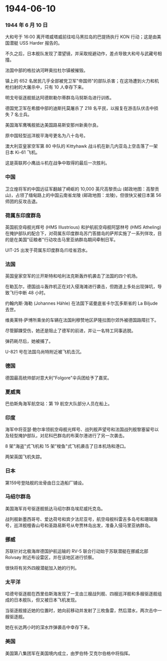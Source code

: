 # 1944-06-10

### 1944 年 6 月 10 日

大和号于 16:00 离开塔威塔威前往哈马黑拉岛的巴提扬执行 KON
行动；这是由美国潜艇 USS Harder 报告的。

不久之后，日本舰队发现了潜望镜，并采取规避动作，差点导致大和号与武藏号相撞。

法国中部的格拉讷河畔奥拉杜尔镇被摧毁。

镇上的 652
名居民几乎全部被党卫军"帝国师"的部队杀害；在这场遭到火力和机枪扫射的大屠杀中，只有
10 人幸存下来。

明戈号驱逐舰抵达阿德默勒尔蒂群岛马努斯岛进行训练。

德国党卫军在希腊中部的迪斯托莫屠杀了 218
名平民，以报复在游击队伏击中损失 7 名士兵。

美国海军鹰嘴舰抵达美国路易斯安那州新奥尔良。

原中国轻型巡洋舰平海号更名为八十岛号。

澳大利亚皇家空军第 80 中队的 Kittyhawk
战斗机在新几内亚岛上空击落了一架日本 Ki-61 飞机。

这是英联邦小鹰战斗机在战争中取得的最后一次胜利。

### 中国

卫立煌将军的中国远征军翻越了崎岖的 10,000 英尺高黎贡山
(邮政地图：高黎贡山)，占领了缅甸路上的中国云南省龙陵
(邮政地图：龙陵)，但很快又被日本第 56 师团的反攻击退。

### 荷属东印度群岛

英国航空母舰光辉号 (HMS Illustrious) 和护航航空母舰阿瑟林号 (HMS
Atheling)
在掩护部队的配合下，对荷属东印度群岛苏门答腊岛的萨邦实施了一系列佯攻，目的是在美国"征粮者"行动攻击马里亚纳群岛期间牵制日军。

UIT-25 出发于荷属东印度群岛爪哇省泗水。

### 法国

英国皇家空军的兰开斯特和哈利法克斯轰炸机袭击了法国的四个机场。

在勒瓦尔，德国战斗轰炸机正在对入侵海滩进行袭击，但跑道上多处出现弹坑，导致飞行中断
48 小时。

约翰内斯·海勒 (Johannes Hähle) 在法国下诺曼底省卡尔瓦多斯省的 La Biljude
去世。

维奥莱特·萨博所乘坐的车辆在法国利穆赞地区萨隆拉图尔郊外被德国路障拦下。

尽管脚踝受伤，她还是阻止了德军的前进，并让一名特工同事逃脱。

弹药耗尽后，她被捕了。

U-821 号在法国乌尚特附近被飞机击沉。

### 德国

德国最高统帅部对意大利"Folgore"伞兵团给予了嘉奖。

### 夏威夷

巴伯斯角海军航空站：第 19 航空大队部分人员在船上。

### 印度

海军中将亚瑟·鲍尔率领航空母舰光辉号、战列舰声望号和法国战列舰黎塞留号以及轻型掩护部队，对尼科巴群岛的布莱尔港进行了另一次袭击。

8 架"海盗"式飞机和 15 架"梭鱼"式飞机袭击了日本机场和港口。

两架英国飞机失踪。

### 日本

第159号登陆舰的龙骨由日立造船厂铺设。

### 马绍尔群岛

美国海军肖号驱逐舰抵达马绍尔群岛埃尼威托克岛。

战列舰新墨西哥号、爱达荷号和宾夕法尼亚号，航空母舰科雷吉多岛号和珊瑚海号，巡洋舰檀香山号和圣路易斯号从夸贾林岛出发，准备入侵马里亚纳群岛。

### 挪威

苏联针对北极海岸德国护航运输的 RV-5 联合行动始于苏联潜艇在挪威北部
Rolvsøy 附近布设雷区，并在该地区进行侦察。

很快将有另外四艘潜艇加入她的行列。

### 太平洋

哈德号驱逐舰在西里伯斯海发现了一支由三艘战列舰、四艘巡洋舰和多艘驱逐舰组成的日本舰队，但又被日本飞机发现。

当驱逐舰接近她的位置时，她向前移动并发射了三枚鱼雷，然后潜水，两次击中一艘驱逐舰。

她在长达两小时的深水炸弹袭击中幸存下来。

### 美国

美国第八集团军在美国境内成立，由罗伯特·艾克尔伯格中将指挥。